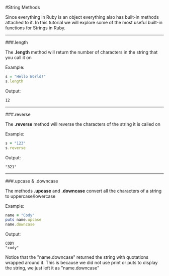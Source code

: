 #String Methods

Since everything in Ruby is an object everything also has built-in methods attached to it. In this tutorial we will explore some of the most useful built-in functions for Strings in Ruby.

***

###.length

The **.length** method will return the number of characters in the string that you call it on

Example:

```ruby
s = "Hello World!"
s.length
```

Output:

```
12
```

***

###.reverse

The **.reverse** method will reverse the characters of the string it is called on

Example:

```ruby
s = "123"
s.reverse
```

Output:

```
"321"
```

***

###.upcase & .downcase

The methods **.upcase** and **.downcase** convert all the characters of a string to uppercase/lowercase

Example:

```ruby
name = "Cody"
puts name.upcase
name.downcase
```

Output:

```
CODY
"cody"
```

Notice that the "name.downcase" returned the string with quotations wrapped around it. This is because we did not use print or puts to display the string, we just left it as "name.downcase"